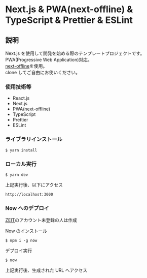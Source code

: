 # Next.js & PWA(next-offline) & TypeScript & Prettier & ESLint

## 説明

Next.js を使用して開発を始める際のテンプレートプロジェクトです。  
PWA(Progressive Web Application)対応。  
[next-offline](https://github.com/hanford/next-offline)を使用。  
clone してご自由にお使いください。

### 使用技術等

- React.js
- Next.js
- PWA(next-offline)
- TypeScript
- Prettier
- ESLint

### ライブラリインストール

```
$ yarn install
```

### ローカル実行

```
$ yarn dev
```

上記実行後、以下にアクセス

```
http://localhost:3000
```

### Now へのデプロイ

[ZEIT](https://zeit.co/onboarding)のアカウント未登録の人は作成

Now のインストール

```
$ npm i -g now
```

デプロイ実行

```
$ now
```

上記実行後、生成された URL へアクセス
